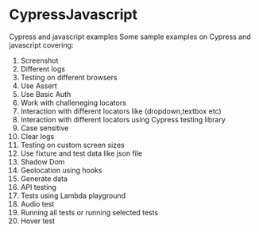 # CypressJavascript
Cypress and javascript examples
Some sample examples on Cypress and javascript covering:
1. Screenshot
2. Different logs
3. Testing on different browsers
4. Use Assert
5. Use Basic Auth
6. Work with challeneging locators
7. Interaction with different locators like (dropdown,textbox etc)
8. Interaction with different locators using Cypress testing library
9. Case sensitive
10. Clear logs
11. Testing on custom screen sizes
12. Use fixture and test data like json file
13. Shadow Dom
14. Geolocation using hooks
15. Generate data
16. API testing
17. Tests using Lambda playground
18. Audio test
19. Running all tests or running selected tests
20. Hover test


